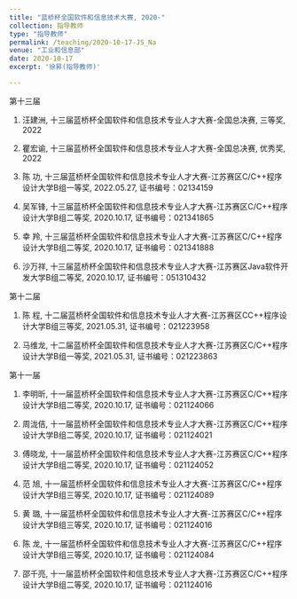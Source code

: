 ```yaml
---
title: "蓝桥杯全国软件和信息技术大赛, 2020-"
collection: 指导教师
type: "指导教师"
permalink: /teaching/2020-10-17-JS_Na
venue: "工业和信息部"
date: 2020-10-17
excerpt: '徐昇(指导教师)'

---
```

第十三届
1. 汪建洲, 十三届蓝桥杯全国软件和信息技术专业人才大赛-全国总决赛, 三等奖, 2022

1. 瞿宏谕, 十三届蓝桥杯全国软件和信息技术专业人才大赛-全国总决赛, 优秀奖, 2022

1. 陈  功, 十三届蓝桥杯全国软件和信息技术专业人才大赛-江苏赛区C/C++程序设计大学B组一等奖, 2022.05.27, 证书编号：02134159

1. 吴军锋, 十三届蓝桥杯全国软件和信息技术专业人才大赛-江苏赛区C/C++程序设计大学B组二等奖, 2020.10.17, 证书编号：021341865

1. 幸  羚, 十三届蓝桥杯全国软件和信息技术专业人才大赛-江苏赛区C/C++程序设计大学B组二等奖, 2020.10.17, 证书编号：021341888

1. 沙万祥, 十三届蓝桥杯全国软件和信息技术专业人才大赛-江苏赛区Java软件开发大学B组二等奖, 2020.10.17, 证书编号：051310432

第十二届
1. 陈  程, 十二届蓝桥杯全国软件和信息技术专业人才大赛-江苏赛区CC++程序设计大学B组三等奖, 2021.05.31, 证书编号：021223958

1. 马维龙, 十二届蓝桥杯全国软件和信息技术专业人才大赛-江苏赛区C/C++程序设计大学B组一等奖, 2021.05.31, 证书编号：021223863 

第十一届
1. 李明昕, 十一届蓝桥杯全国软件和信息技术专业人才大赛-江苏赛区C/C++程序设计大学B组二等奖, 2020.10.17, 证书编号：021124066

1. 周泷佶, 十一届蓝桥杯全国软件和信息技术专业人才大赛-江苏赛区C/C++程序设计大学B组二等奖, 2020.10.17, 证书编号：021124021

1. 傅晓龙, 十一届蓝桥杯全国软件和信息技术专业人才大赛-江苏赛区C/C++程序设计大学B组二等奖, 2020.10.17, 证书编号：021124052

1. 范  旭, 十一届蓝桥杯全国软件和信息技术专业人才大赛-江苏赛区C/C++程序设计大学B组三等奖, 2020.10.17, 证书编号：021124089

1. 黄  璐, 十一届蓝桥杯全国软件和信息技术专业人才大赛-江苏赛区C/C++程序设计大学B组三等奖, 2020.10.17, 证书编号：021124016

1. 陈  龙, 十一届蓝桥杯全国软件和信息技术专业人才大赛-江苏赛区C/C++程序设计大学B组三等奖, 2020.10.17, 证书编号：021124084

1. 邵千亮, 十一届蓝桥杯全国软件和信息技术专业人才大赛-江苏赛区C/C++程序设计大学B组二等奖, 2020.10.17, 证书编号：021124016